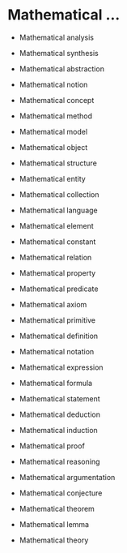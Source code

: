# Mathematical …

- Mathematical analysis
- Mathematical synthesis

- Mathematical abstraction
- Mathematical notion
- Mathematical concept
- Mathematical method
- Mathematical model
- Mathematical object
- Mathematical structure
- Mathematical entity
- Mathematical collection
- Mathematical language

- Mathematical element
- Mathematical constant
- Mathematical relation
- Mathematical property
- Mathematical predicate

- Mathematical axiom
- Mathematical primitive
- Mathematical definition
- Mathematical notation

- Mathematical expression
- Mathematical formula
- Mathematical statement

- Mathematical deduction
- Mathematical induction

- Mathematical proof
- Mathematical reasoning
- Mathematical argumentation
- Mathematical conjecture
- Mathematical theorem
- Mathematical lemma
- Mathematical theory
